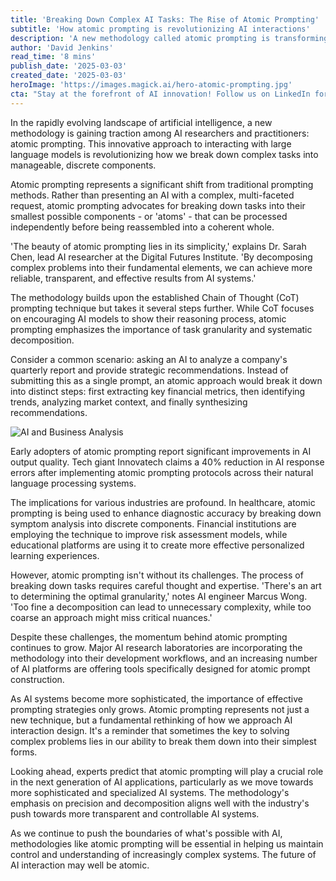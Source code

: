 ```yaml
---
title: 'Breaking Down Complex AI Tasks: The Rise of Atomic Prompting'
subtitle: 'How atomic prompting is revolutionizing AI interactions'
description: 'A new methodology called atomic prompting is transforming how we interact with AI systems. By breaking down complex tasks into their smallest components, researchers and practitioners are achieving more reliable and effective results from AI models. This innovative approach builds on Chain of Thought prompting while emphasizing task granularity and systematic decomposition, leading to improved accuracy and transparency in AI outputs.'
author: 'David Jenkins'
read_time: '8 mins'
publish_date: '2025-03-03'
created_date: '2025-03-03'
heroImage: 'https://images.magick.ai/hero-atomic-prompting.jpg'
cta: "Stay at the forefront of AI innovation! Follow us on LinkedIn for daily insights into groundbreaking technologies like atomic prompting and other developments shaping the future of artificial intelligence."
---
```


In the rapidly evolving landscape of artificial intelligence, a new methodology is gaining traction among AI researchers and practitioners: atomic prompting. This innovative approach to interacting with large language models is revolutionizing how we break down complex tasks into manageable, discrete components.

Atomic prompting represents a significant shift from traditional prompting methods. Rather than presenting an AI with a complex, multi-faceted request, atomic prompting advocates for breaking down tasks into their smallest possible components - or 'atoms' - that can be processed independently before being reassembled into a coherent whole.

'The beauty of atomic prompting lies in its simplicity,' explains Dr. Sarah Chen, lead AI researcher at the Digital Futures Institute. 'By decomposing complex problems into their fundamental elements, we can achieve more reliable, transparent, and effective results from AI systems.'

The methodology builds upon the established Chain of Thought (CoT) prompting technique but takes it several steps further. While CoT focuses on encouraging AI models to show their reasoning process, atomic prompting emphasizes the importance of task granularity and systematic decomposition.

Consider a common scenario: asking an AI to analyze a company's quarterly report and provide strategic recommendations. Instead of submitting this as a single prompt, an atomic approach would break it down into distinct steps: first extracting key financial metrics, then identifying trends, analyzing market context, and finally synthesizing recommendations.

![AI and Business Analysis](https://images.magick.ai/inline-atomic-analysis.jpg)

Early adopters of atomic prompting report significant improvements in AI output quality. Tech giant Innovatech claims a 40% reduction in AI response errors after implementing atomic prompting protocols across their natural language processing systems.

The implications for various industries are profound. In healthcare, atomic prompting is being used to enhance diagnostic accuracy by breaking down symptom analysis into discrete components. Financial institutions are employing the technique to improve risk assessment models, while educational platforms are using it to create more effective personalized learning experiences.

However, atomic prompting isn't without its challenges. The process of breaking down tasks requires careful thought and expertise. 'There's an art to determining the optimal granularity,' notes AI engineer Marcus Wong. 'Too fine a decomposition can lead to unnecessary complexity, while too coarse an approach might miss critical nuances.'

Despite these challenges, the momentum behind atomic prompting continues to grow. Major AI research laboratories are incorporating the methodology into their development workflows, and an increasing number of AI platforms are offering tools specifically designed for atomic prompt construction.

As AI systems become more sophisticated, the importance of effective prompting strategies only grows. Atomic prompting represents not just a new technique, but a fundamental rethinking of how we approach AI interaction design. It's a reminder that sometimes the key to solving complex problems lies in our ability to break them down into their simplest forms.

Looking ahead, experts predict that atomic prompting will play a crucial role in the next generation of AI applications, particularly as we move towards more sophisticated and specialized AI systems. The methodology's emphasis on precision and decomposition aligns well with the industry's push towards more transparent and controllable AI systems.

As we continue to push the boundaries of what's possible with AI, methodologies like atomic prompting will be essential in helping us maintain control and understanding of increasingly complex systems. The future of AI interaction may well be atomic.